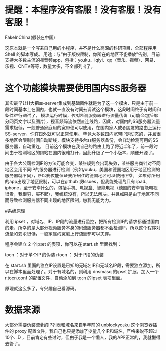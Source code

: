 # 提醒：本程序没有客服！没有客服！没有客服！
FakeInChina(假装在中国) 


这原本就是一个写来自己用的小程序，并不是什么高深的科研项目，全部程序用Shell 的脚本写成。
用途：与“由于版权限制，你所在的地区不能播放”告别，目前支持大多数主流的视音频app，包括：youku、iqiyi、qq（音乐、视频）、网易、乐视、CNTV等等，数量太多，不全部列出了。
# 这个功能模块需要使用国内SS服务器
其实最早让H大把ss-server集成到基础固件就是为了这一个模块，只是由于前一段时间基本上在国内，也就一直没有时间去调试这个模块，这段时间终于有时间和条件进行调试了。
模块运行时候，仅对检测服务器进行流量伪装（可能会包括部分网页文字以及图片），视音频码流依然直连线路，因此，对国内的SS服务器流量需求极低，一般普通家庭用的宽带便可以使用，在国内家人或者朋友的路由上运行SS-server，你在国外就可以正常使用。
毕竟大多数国内宽带IP是动态的，并且很多地区会限制时间自动断线，模块支持多台ss服务器备份，会自动检测可用的SS服务器，自动重连。
目前这个模块在我自己的路由上跑了将近半年了，前一段时间由于检测地区的网站在国内很难打开，因此升级了一个小版本，顺便开源了。

由于各大公司检测IP的方法可能会变，某些规则会出现失效，某些服务商针对不同地区会用不同IP的服务器进行检测（例如youku，美国和德国地区用于地区检测的服务器就不同），所以我仅能保证我所居住的德国地区可以使用正常。
如果你所用的app出现了地区限制，可以在github 发Issues，但我能处理的只有 ipad、iphone，至于安卓什么的，包括手机、电视盒、智能电视（德国的安卓智能电视很贵，我很穷，买不起），我统统没有，所以无法解决。并且如果是由于地区不同而导致检测服务器不同出现的地区限制，恕我无能为力。

#系统原理

利用 ipset ，对域名、IP、IP段的流量进行监控，把所有检测IP的请求都通过国内的走，所幸的是大部分视频服务本身的码流服务器都不会检测IP，所以这个程序对流量的要求很低，一般家庭的宽度上行流量都可以支撑。

程序会建立 2 个ipset 的表项，你可以在 start.sh 里面找到：

tocn ：对于单个IP 的伪装
rtocn ： 对于IP段的伪装

在 start.sh 里面的独立IP设置是已知的无域名IP和无域名IP段，需要独立添加，所以在脚本里面处理了。对于有域名的，则利用 dnsmasq 的ipset 扩展，加入一个 r.tocn.conf 的配置文件，自动添加到 tocn 的ipset 表项里面。

原理就这么多了，有兴趣自己看源码。

# 数据来源

大部分需要伪装流量的IP列表和域名来自半年前的 unblockyouku 这个浏览器插件的 proxy 配置文件，我自己也只是添加了少量几个IP和域名，严格来说不超过10个. :D ，目前肯定有些过时，但由于我是一个懒人，我的APP正常的，我就懒得去管了。